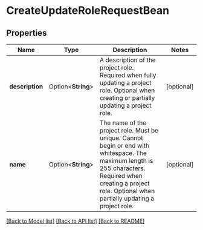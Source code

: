 # CreateUpdateRoleRequestBean

## Properties

Name | Type | Description | Notes
------------ | ------------- | ------------- | -------------
**description** | Option<**String**> | A description of the project role. Required when fully updating a project role. Optional when creating or partially updating a project role. | [optional]
**name** | Option<**String**> | The name of the project role. Must be unique. Cannot begin or end with whitespace. The maximum length is 255 characters. Required when creating a project role. Optional when partially updating a project role. | [optional]

[[Back to Model list]](../README.md#documentation-for-models) [[Back to API list]](../README.md#documentation-for-api-endpoints) [[Back to README]](../README.md)


